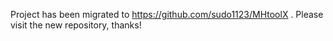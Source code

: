 Project has been migrated to https://github.com/sudo1123/MHtoolX . Please visit the new repository, thanks!
